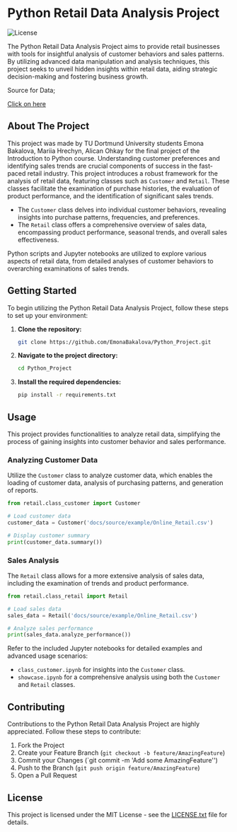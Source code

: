 
# Python Retail Data Analysis Project

![License](https://img.shields.io/badge/license-MIT-blue.svg)

The Python Retail Data Analysis Project aims to provide retail businesses with tools for insightful analysis of customer behaviors and sales patterns. By utilizing advanced data manipulation and analysis techniques, this project seeks to unveil hidden insights within retail data, aiding strategic decision-making and fostering business growth.


  Source for Data;

  [Click on here](https://www.kaggle.com/datasets/thedevastator/online-retail-transaction-records/code)

## About The Project

This project was made by TU Dortmund University students Emona Bakalova, Mariia Hrechyn, Alican Ohkay for the final project of the Introduction to Python course. Understanding customer preferences and identifying sales trends are crucial components of success in the fast-paced retail industry. This project introduces a robust framework for the analysis of retail data, featuring classes such as `Customer` and `Retail`. These classes facilitate the examination of purchase histories, the evaluation of product performance, and the identification of significant sales trends.

- The `Customer` class delves into individual customer behaviors, revealing insights into purchase patterns, frequencies, and preferences.
- The `Retail` class offers a comprehensive overview of sales data, encompassing product performance, seasonal trends, and overall sales effectiveness.


  
Python scripts and Jupyter notebooks are utilized to explore various aspects of retail data, from detailed analyses of customer behaviors to overarching examinations of sales trends.

## Getting Started

To begin utilizing the Python Retail Data Analysis Project, follow these steps to set up your environment:

1. **Clone the repository:**

   ```bash
   git clone https://github.com/EmonaBakalova/Python_Project.git
   ```

2. **Navigate to the project directory:**

   ```bash
   cd Python_Project
   ```

3. **Install the required dependencies:**

   ```bash
   pip install -r requirements.txt
   ```

## Usage

This project provides functionalities to analyze retail data, simplifying the process of gaining insights into customer behavior and sales performance.

### Analyzing Customer Data

Utilize the `Customer` class to analyze customer data, which enables the loading of customer data, analysis of purchasing patterns, and generation of reports.

```python
from retail.class_customer import Customer

# Load customer data
customer_data = Customer('docs/source/example/Online_Retail.csv')

# Display customer summary
print(customer_data.summary())
```

### Sales Analysis

The `Retail` class allows for a more extensive analysis of sales data, including the examination of trends and product performance.

```python
from retail.class_retail import Retail

# Load sales data
sales_data = Retail('docs/source/example/Online_Retail.csv')

# Analyze sales performance
print(sales_data.analyze_performance())
```

Refer to the included Jupyter notebooks for detailed examples and advanced usage scenarios:
- `class_customer.ipynb` for insights into the `Customer` class.
- `showcase.ipynb` for a comprehensive analysis using both the `Customer` and `Retail` classes.

## Contributing

Contributions to the Python Retail Data Analysis Project are highly appreciated. Follow these steps to contribute:
1. Fork the Project
2. Create your Feature Branch (`git checkout -b feature/AmazingFeature`)
3. Commit your Changes (`git commit -m 'Add some AmazingFeature'')
4. Push to the Branch (`git push origin feature/AmazingFeature`)
5. Open a Pull Request

## License

This project is licensed under the MIT License - see the [LICENSE.txt](LICENSE.txt) file for details.
